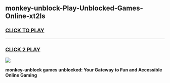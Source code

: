 
## monkey-unblock-Play-Unblocked-Games-Online-xt2ls
<h3>
<a href="https://premium76.site?title=monkey-unblock&ref=25A">CLICK TO PLAY</a></h3>
<hr>

<h3>
<a href="https://premium76.site?title=monkey-unblock&ref=25A">CLICK 2 PLAY</a>
  
</h3>

<a href="https://premium76.site?title=monkey-unblock&ref=25A"><img src="https://clearcache.store/games.png"></a>


**monkey-unblock games unblocked: Your Gateway to Fun and Accessible Online Gaming**
